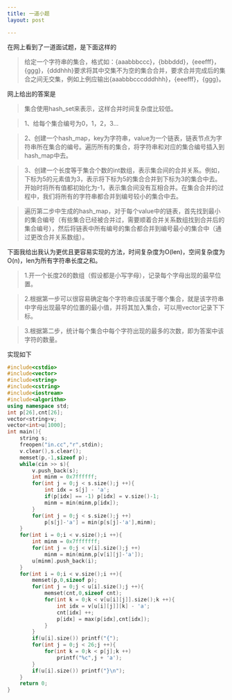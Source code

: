```yaml
---
title: 一道小题
layout: post

---
```


在网上看到了一道面试题，是下面这样的


>给定一个字符串的集合，格式如：{aaabbbccc}，{bbbddd}，{eeefff}，{ggg}，{dddhhh}要求将其中交集不为空的集合合并，要求合并完成后的集合之间无交集，例如上例应输出{aaabbbcccdddhhh}，{eeefff}，{ggg}。


网上给出的答案是


>集合使用hash_set来表示，这样合并时间复杂度比较低。

>1、给每个集合编号为0，1，2，3...

>2、创建一个hash_map，key为字符串，value为一个链表，链表节点为字符串所在集合的编号。遍历所有的集合，将字符串和对应的集合编号插入到hash_map中去。

>3、创建一个长度等于集合个数的int数组，表示集合间的合并关系。例如，下标为5的元素值为3，表示将下标为5的集合合并到下标为3的集合中去。开始时将所有值都初始化为-1，表示集合间没有互相合并。在集合合并的过程中，我们将所有的字符串都合并到编号较小的集合中去。

>遍历第二步中生成的hash_map，对于每个value中的链表，首先找到最小的集合编号（有些集合已经被合并过，需要顺着合并关系数组找到合并后的集合编号），然后将链表中所有编号的集合都合并到编号最小的集合中（通过更改合并关系数组）。


下面我给出我认为更优且更容易实现的方法，时间复杂度为O(len)，空间复杂度为O(n)，len为所有字符串长度之和。

>1.开一个长度26的数组（假设都是小写字母），记录每个字母出现的最早位置。

>2.根据第一步可以很容易确定每个字符串应该属于哪个集合，就是该字符串中字母出现最早的位置的最小值，并将其加入集合，可以用vector记录下下标。

>3.根据第二步，统计每个集合中每个字符出现的最多的次数，即为答案中该字符的数量。


实现如下

```cpp
#include<cstdio>
#include<vector>
#include<string>
#include<cstring>
#include<iostream>
#include<algorithm>
using namespace std;
int p[26],cnt[26];
vector<string>v;
vector<int>u[1000];
int main(){
    string s;
    freopen("in.cc","r",stdin);
    v.clear(),s.clear();
    memset(p,-1,sizeof p);
    while(cin >> s){
        v.push_back(s);
        int minm = 0x7ffffff;
        for(int j = 0;j < s.size();j ++){
            int idx = s[j] - 'a';
            if(p[idx] == -1) p[idx] = v.size()-1;
            minm = min(minm,p[idx]);
        }
        for(int j = 0;j < s.size();j ++) 
            p[s[j]-'a'] = min(p[s[j]-'a'],minm);
    }
    for(int i = 0;i < v.size();i ++){
        int minm = 0x7fffffff;
        for(int j = 0;j < v[i].size();j ++) 
            minm = min(minm,p[v[i][j]-'a']);
        u[minm].push_back(i);
    }
    for(int i = 0;i < v.size();i ++){
        memset(p,0,sizeof p);
        for(int j = 0;j < u[i].size();j ++){
            memset(cnt,0,sizeof cnt);
            for(int k = 0;k < v[u[i][j]].size();k ++){
                int idx = v[u[i][j]][k] - 'a';
                cnt[idx] ++;
                p[idx] = max(p[idx],cnt[idx]);
            }
        }
        if(u[i].size()) printf("{");
        for(int j = 0;j < 26;j ++){
            for(int k = 0;k < p[j];k ++) 
                printf("%c",j + 'a');
        }
        if(u[i].size()) printf("}\n");
    }
    return 0;
}
```
